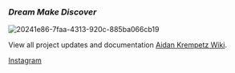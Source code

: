 ### _Dream Make Discover_ 


![20241e86-7faa-4313-920c-885ba066cb19](https://github.com/user-attachments/assets/dacda96b-2010-4ea5-8a78-3077345ff464)




View all project updates and documentation [Aidan Krempetz Wiki](https://aidankrempetz.notion.site/6f43c59dd9c74f1e8ce4a4b09b505c36?v=4e73653ae13945bc930da324224e5579&pvs=4).

[Instagram](https://www.instagram.com/aidankrempetz)
